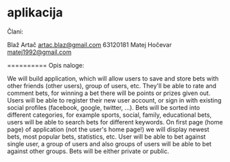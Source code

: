 aplikacija
==========
Člani:

Blaž Artač  artac.blaz@gmail.com  63120181
Matej Hočevar  matej1992@gmail.com    

==========
Opis naloge:


We will build application, which will allow users to save and store bets with other friends (other users), group of users, etc. They'll be able to rate and comment bets, for winning a bet there will be points or prizes given out. Users will be able to register their new user account, or sign in with existing social profiles (facebook, google, twitter, ...). Bets will be sorted into different categories, for example sports, social, family, educational bets, users will be able to search bets for different keywords. On first page (home page) of application (not the user's home page!) we will display newest bets, most popular bets, statistics, etc. User will be able to bet against single user, a group of users and also groups of users will be able to bet against other groups. Bets will be either private or public.